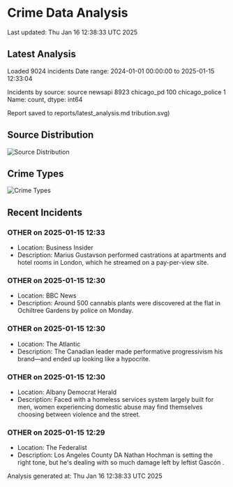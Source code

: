 # Crime Data Analysis
Last updated: Thu Jan 16 12:38:33 UTC 2025

## Latest Analysis

Loaded 9024 incidents
Date range: 2024-01-01 00:00:00 to 2025-01-15 12:33:04

Incidents by source:
source
newsapi           8923
chicago_pd         100
chicago_police       1
Name: count, dtype: int64

Report saved to reports/latest_analysis.md
tribution.svg)

## Source Distribution
![Source Distribution](images/source_distribution.svg)

## Crime Types
![Crime Types](images/crime_types.svg)

## Recent Incidents

### OTHER on 2025-01-15 12:33
- Location: Business Insider
- Description: Marius Gustavson performed castrations at apartments and hotel rooms in London, which he streamed on a pay-per-view site.


### OTHER on 2025-01-15 12:30
- Location: BBC News
- Description: Around 500 cannabis plants were discovered at the flat in Ochiltree Gardens by police on Monday.


### OTHER on 2025-01-15 12:30
- Location: The Atlantic
- Description: The Canadian leader made performative progressivism his brand—and ended up looking like a hypocrite.


### OTHER on 2025-01-15 12:30
- Location: Albany Democrat Herald
- Description: Faced with a homeless services system largely built for men, women experiencing domestic abuse may find themselves choosing between violence and the street.


### OTHER on 2025-01-15 12:29
- Location: The Federalist
- Description: Los Angeles County DA Nathan Hochman is setting the right tone, but he's dealing with so much damage left by leftist Gascón .

Analysis generated at: Thu Jan 16 12:38:33 UTC 2025
